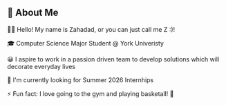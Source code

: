 ## 🚀 About Me

👋🏽 Hello! My name is Zahadad, or you can just call me Z :)!

🎓 Computer Science Major Student @ York Univeristy

😀 I aspire to work in a passion driven team to develop solutions which will decorate everyday lives

👀 I'm currently looking for Summer 2026 Internhips

⚡️ Fun fact: I love going to the gym and playing basketall! 🏀
<!--
**zdad24/zdad24** is a ✨ _special_ ✨ repository because its `README.md` (this file) appears on your GitHub profile.

Here are some ideas to get you started:

- 🔭 I’m currently working on ...  
- 🌱 I’m currently learning ...
- 👯 I’m looking to collaborate on ...
- 🤔 I’m looking for help with ...
- 💬 Ask me about ...
- 📫 How to reach me: ...
- 😄 Pronouns: ...
- ⚡ Fun fact: ...
-->
